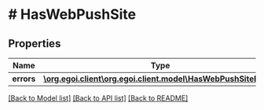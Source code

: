 # # HasWebPushSite

## Properties

Name | Type | Description | Notes
------------ | ------------- | ------------- | -------------
**errors** | [**\org.egoi.client\org.egoi.client.model\HasWebPushSiteErrors**](HasWebPushSiteErrors.md) |  | [optional] 

[[Back to Model list]](../../README.md#documentation-for-models) [[Back to API list]](../../README.md#documentation-for-api-endpoints) [[Back to README]](../../README.md)


